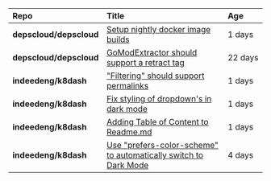 |**Repo**|**Title**|**Age**|
|:----|:----|:----|
|**depscloud/depscloud**|[Setup nightly docker image builds](https://github.com/depscloud/depscloud/issues/97)|1&nbsp;days|
|**depscloud/depscloud**|[GoModExtractor should support a retract tag](https://github.com/depscloud/depscloud/issues/69)|22&nbsp;days|
|**indeedeng/k8dash**|["Filtering" should support permalinks](https://github.com/indeedeng/k8dash/issues/153)|1&nbsp;days|
|**indeedeng/k8dash**|[Fix styling of dropdown's in dark mode](https://github.com/indeedeng/k8dash/issues/152)|1&nbsp;days|
|**indeedeng/k8dash**|[Adding Table of Content to Readme.md](https://github.com/indeedeng/k8dash/issues/151)|1&nbsp;days|
|**indeedeng/k8dash**|[Use "prefers-color-scheme" to automatically switch to Dark Mode](https://github.com/indeedeng/k8dash/issues/144)|4&nbsp;days|